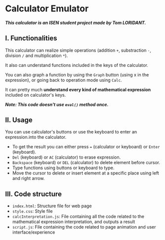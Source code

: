 # Calculator Emulator

#### *This calculator is an ISEN student project made by Tom LORIDANT.*

## I. Functionalities

This calculator can realize simple operations (addition `+`, substraction `-`, division `/` and multiplication `*`).  

It also can understand functions included in the keys of the calculator.  

You can also graph a function by using the `Graph` button (using x in the expression), or going back to operation mode using `Calc`.  

It can pretty much **understand every kind of mathematical expression** included on calculator's keys.

***Note: This code doesn't use `eval()` method once.***


## II. Usage

You can use calculator's buttons or use the keyboard to enter an expression.into the calculator.  

- To get the result you can either press `=` (calculator or keyboard) or `Enter` (keyboard).
- `Del` (keyboard) or `AC` (calculator) to erase expression.
- `Backspace` (keyboard) or `DEL` (calculator) to delete element before cursor.
- Type functions using buttons or keyboard to type.
- Move the cursor to delete or insert element at a specific place using left and right arrow.

## III. Code structure

- `index.html`: Structure file for web page
- `style.css`: Style file
- `calcInterpretation.js`: File containing all the code related to the mathematical expression interpretation, and outputs a result
- `script.js`: File containing the code related to page animation and user interface/experience